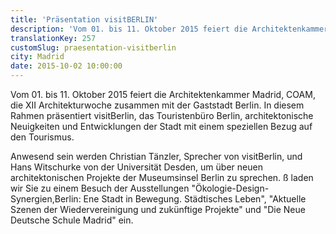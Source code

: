 ```yaml
---
title: 'Präsentation visitBERLIN'
description: 'Vom 01. bis 11. Oktober 2015 feiert die Architektenkammer Madrid, COAM, die XII Architekturwoche zusammen mit der Gaststadt Berlin. '
translationKey: 257
customSlug: praesentation-visitberlin
city: Madrid
date: 2015-10-02 10:00:00
---
```


Vom 01. bis 11. Oktober 2015 feiert die Architektenkammer Madrid, COAM, die XII Architekturwoche zusammen mit der Gaststadt Berlin. In diesem Rahmen präsentiert visitBerlin, das Touristenbüro Berlin, architektonische Neuigkeiten und Entwicklungen der Stadt mit einem speziellen Bezug auf den Tourismus.

Anwesend sein werden Christian Tänzler, Sprecher von visitBerlin, und Hans Witschurke von der Universität Desden, um über neuen architektonischen Projekte der Museumsinsel Berlin zu sprechen. ß laden wir Sie zu einem Besuch der Ausstellungen "Ökologie-Design-Synergien,Berlin: Ene Stadt in Bewegung. Städtisches Leben", "Aktuelle Szenen der Wiedervereinigung und zukünftige Projekte" und "Die Neue Deutsche Schule Madrid" ein.
